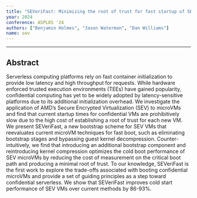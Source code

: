 ```yaml
---
title: "SEVeriFast: Minimizing the root of trust for fast startup of SEV microVMs"
year: 2024
conference: ASPLOS '24
authors: ["Benjamin Holmes", "Jason Waterman", "Dan Williams"]
name: sev
---
```

_________________

## Abstract

Serverless computing platforms rely on fast container initialization to provide low latency and high throughput for requests. While hardware enforced trusted execution environments (TEEs) have gained popularity, confidential computing has yet to be widely adopted by latency-sensitive platforms due to its additional initialization overhead. We investigate the application of AMD’s Secure Encrypted Virtualization (SEV) to microVMs and find that current startup times for confidential VMs are prohibitively slow due to the high cost of establishing a root of trust for each new VM. We present SEVeriFast, a new bootstrap scheme for SEV VMs that reevaluates current microVM techniques for fast boot, such as eliminating bootstrap stages and bypassing guest kernel decompression. Counter-intuitively, we find that introducing an additional bootstrap component and reintroducing kernel compression optimizes the cold boot performance of SEV microVMs by reducing the cost of measurement on the critical boot path and producing a minimal root of trust. To our knowledge, SEVeriFast is the first work to explore the trade-offs associated with booting confidential microVMs and provide a set of guiding principles as a step toward confidential serverless. We show that SEVeriFast improves cold start performance of SEV VMs over current methods by 86-93%.
